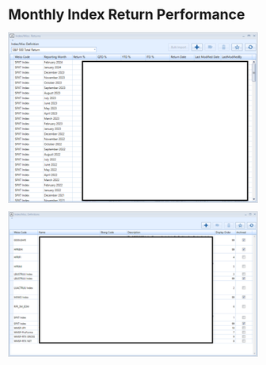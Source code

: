 # Monthly Index Return Performance

![Alt text](assets/index_returns.png)

![Alt text](assets/index_definitions.png)